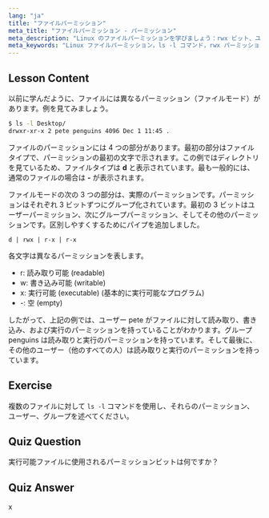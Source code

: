 ```yaml
---
lang: "ja"
title: "ファイルパーミッション"
meta_title: "ファイルパーミッション - パーミッション"
meta_description: "Linux のファイルパーミッションを学びましょう：rwx ビット、ユーザー、グループ、その他のパーミッションを理解します。初心者向けに`ls -l`の出力をマスターしましょう。Linux の学習を始めましょう！"
meta_keywords: "Linux ファイルパーミッション，ls -l コマンド，rwx パーミッション，Linux チュートリアル，ファイルモード，初心者 Linux, Linux ガイド"
---
```


## Lesson Content

以前に学んだように、ファイルには異なるパーミッション（ファイルモード）があります。例を見てみましょう。

```bash
$ ls -l Desktop/
drwxr-xr-x 2 pete penguins 4096 Dec 1 11:45 .
```

ファイルのパーミッションには 4 つの部分があります。最初の部分はファイルタイプで、パーミッションの最初の文字で示されます。この例ではディレクトリを見ているため、ファイルタイプは **d** と表示されています。最も一般的には、通常のファイルの場合は **-** が表示されます。

ファイルモードの次の 3 つの部分は、実際のパーミッションです。パーミッションはそれぞれ 3 ビットずつにグループ化されています。最初の 3 ビットはユーザーパーミッション、次にグループパーミッション、そしてその他のパーミッションです。区別しやすくするためにパイプを追加しました。

```plaintext
d | rwx | r-x | r-x
```

各文字は異なるパーミッションを表します。

- r: 読み取り可能 (readable)
- w: 書き込み可能 (writable)
- x: 実行可能 (executable) (基本的に実行可能なプログラム)
- -: 空 (empty)

したがって、上記の例では、ユーザー pete がファイルに対して読み取り、書き込み、および実行のパーミッションを持っていることがわかります。グループ penguins は読み取りと実行のパーミッションを持っています。そして最後に、その他のユーザー（他のすべての人）は読み取りと実行のパーミッションを持っています。

## Exercise

複数のファイルに対して `ls -l` コマンドを使用し、それらのパーミッション、ユーザー、グループを述べてください。

## Quiz Question

実行可能ファイルに使用されるパーミッションビットは何ですか？

## Quiz Answer

x
